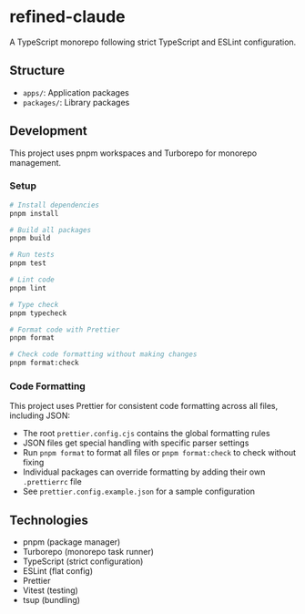 # refined-claude

A TypeScript monorepo following strict TypeScript and ESLint configuration.

## Structure

- `apps/`: Application packages
- `packages/`: Library packages

## Development

This project uses pnpm workspaces and Turborepo for monorepo management.

### Setup

```bash
# Install dependencies
pnpm install

# Build all packages
pnpm build

# Run tests
pnpm test

# Lint code
pnpm lint

# Type check
pnpm typecheck

# Format code with Prettier
pnpm format

# Check code formatting without making changes
pnpm format:check
```

### Code Formatting

This project uses Prettier for consistent code formatting across all files, including JSON:

- The root `prettier.config.cjs` contains the global formatting rules
- JSON files get special handling with specific parser settings
- Run `pnpm format` to format all files or `pnpm format:check` to check without fixing
- Individual packages can override formatting by adding their own `.prettierrc` file
- See `prettier.config.example.json` for a sample configuration

## Technologies

- pnpm (package manager)
- Turborepo (monorepo task runner)
- TypeScript (strict configuration)
- ESLint (flat config)
- Prettier
- Vitest (testing)
- tsup (bundling)
